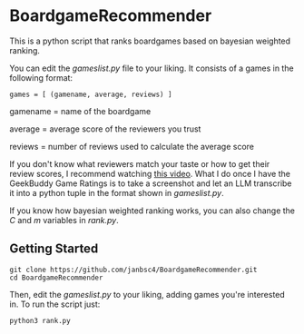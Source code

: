 # BoardgameRecommender

This is a python script that ranks boardgames based on bayesian weighted ranking.

You can edit the *gameslist.py* file to your liking. It consists of a games in the following format:

`games = [
    (gamename, average, reviews)
    ]`

gamename = name of the boardgame

average = average score of the reviewers you trust

reviews = number of reviews used to calculate the average score

If you don't know what reviewers match your taste or how to get their review scores, I recommend watching [this video](https://www.youtube.com/watch?v=QFwa6limKSc). What I do once I have the GeekBuddy Game Ratings is to take a screenshot and let an LLM transcribe it into a python tuple in the format shown in *gameslist.py*.

If you know how bayesian weighted ranking works, you can also change the *C* and *m* variables in *rank.py*.


## Getting Started

```
git clone https://github.com/janbsc4/BoardgameRecommender.git
cd BoardgameRecommender
```


Then, edit the *gameslist.py* to your liking, adding games you're interested in. To run the script just:

```
python3 rank.py
```